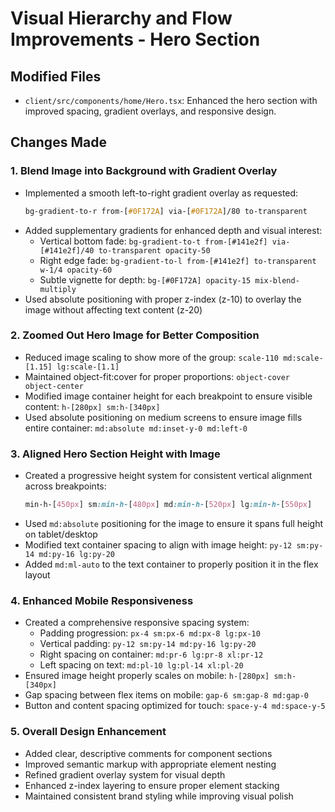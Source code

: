 # Visual Hierarchy and Flow Improvements - Hero Section

## Modified Files
- `client/src/components/home/Hero.tsx`: Enhanced the hero section with improved spacing, gradient overlays, and responsive design.

## Changes Made

### 1. Blend Image into Background with Gradient Overlay
- Implemented a smooth left-to-right gradient overlay as requested:
  ```css
  bg-gradient-to-r from-[#0F172A] via-[#0F172A]/80 to-transparent
  ```
- Added supplementary gradients for enhanced depth and visual interest:
  - Vertical bottom fade: `bg-gradient-to-t from-[#141e2f] via-[#141e2f]/40 to-transparent opacity-50`
  - Right edge fade: `bg-gradient-to-l from-[#141e2f] to-transparent w-1/4 opacity-60`
  - Subtle vignette for depth: `bg-[#0F172A] opacity-15 mix-blend-multiply`
- Used absolute positioning with proper z-index (z-10) to overlay the image without affecting text content (z-20)

### 2. Zoomed Out Hero Image for Better Composition
- Reduced image scaling to show more of the group: `scale-110 md:scale-[1.15] lg:scale-[1.1]`
- Maintained object-fit:cover for proper proportions: `object-cover object-center`
- Modified image container height for each breakpoint to ensure visible content: `h-[280px] sm:h-[340px]`
- Used absolute positioning on medium screens to ensure image fills entire container: `md:absolute md:inset-y-0 md:left-0`

### 3. Aligned Hero Section Height with Image
- Created a progressive height system for consistent vertical alignment across breakpoints:
  ```css
  min-h-[450px] sm:min-h-[480px] md:min-h-[520px] lg:min-h-[550px]
  ```
- Used `md:absolute` positioning for the image to ensure it spans full height on tablet/desktop
- Modified text container spacing to align with image height: `py-12 sm:py-14 md:py-16 lg:py-20`
- Added `md:ml-auto` to the text container to properly position it in the flex layout

### 4. Enhanced Mobile Responsiveness
- Created a comprehensive responsive spacing system:
  - Padding progression: `px-4 sm:px-6 md:px-8 lg:px-10`
  - Vertical padding: `py-12 sm:py-14 md:py-16 lg:py-20`
  - Right spacing on container: `md:pr-6 lg:pr-8 xl:pr-12`
  - Left spacing on text: `md:pl-10 lg:pl-14 xl:pl-20`
- Ensured image height properly scales on mobile: `h-[280px] sm:h-[340px]`
- Gap spacing between flex items on mobile: `gap-6 sm:gap-8 md:gap-0`
- Button and content spacing optimized for touch: `space-y-4 md:space-y-5`

### 5. Overall Design Enhancement
- Added clear, descriptive comments for component sections
- Improved semantic markup with appropriate element nesting
- Refined gradient overlay system for visual depth
- Enhanced z-index layering to ensure proper element stacking
- Maintained consistent brand styling while improving visual polish
